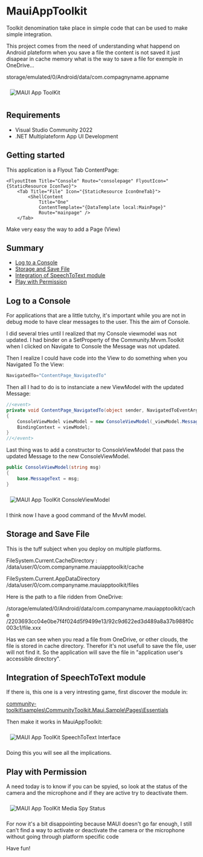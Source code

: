 ﻿# MauiAppToolkit

Toolkit denomination take place in simple code that can be used to make simple integration.

This project comes from the need of understanding what happend on Android plateform
when you save a file the content is not saved it just disapear in cache memory
what is the way to save a file for exemple in OneDrive...

storage/emulated/0/Android/data/com.compagnyname.appname

<img style="margin: 10px" src="Images/2023-06-02_09h49_46.png" alt="MAUI App ToolKit" />

## Requirements

- Visual Studio Community 2022
- .NET Multiplateform App UI Development

## Getting started

This application is a Flyout Tab ContentPage:

```xaml
<FlyoutItem Title="Console" Route="consolepage" FlyoutIcon="{StaticResource IconTwo}">
    <Tab Title="File" Icon="{StaticResource IconOneTab}">
        <ShellContent
            Title="One"
            ContentTemplate="{DataTemplate local:MainPage}"
            Route="mainpage" />
    </Tab>
```

Make very easy the way to add a Page (View)

## Summary

- [Log to a Console](#Log-to-a-Console)
- [Storage and Save File](#Storage-and-Save-File)
- [Integration of SpeechToText module](#Integration-of-SpeechToText-module)
- [Play with Permission](#Play-with-Permission)

## Log to a Console

For applications that are a little tutchy, it's important while you are not in debug mode to have clear messages to the user. This the aim of Console.

I did several tries until I realized that my Console viewmodel was not updated. 
I had binder on a SetProperty of the Community.Mvvm.Toolkit when I clicked on Navigate to Console 
the Message was not updated.

Then I realize I could have code into the View to do something when you Navigated To the View:

```csharp
NavigatedTo="ContentPage_NavigatedTo"
```

Then all I had to do is to instanciate a new ViewModel with the updated Message:

```csharp
//<event>
private void ContentPage_NavigatedTo(object sender, NavigatedToEventArgs e)
{
    ConsoleViewModel viewModel = new ConsoleViewModel(_viewModel.MessageText);
    BindingContext = viewModel;
}
//</event>
```

Last thing was to add a constructor to ConsoleViewModel that pass the updated Message to the new ConsoleViewModel.

```csharp
public ConsoleViewModel(string msg)
{
    base.MessageText = msg;
}
```

<img style="margin: 10px" src="Images/2023-05-17_15h28_45.png" alt="MAUI App ToolKit ConsoleViewModel" />

I think now I have a good command of the MvvM model.

## Storage and Save File

This is the tuff subject when you deploy on multiple platforms.

FileSystem.Current.CacheDirectory :
/data/user/0/com.companyname.mauiapptoolkit/cache

FileSystem.Current.AppDataDirectory
/data/user/0/com.companyname.mauiapptoolkit/files

Here is the path to a file ridden from OneDrive: 

/storage/emulated/0/Android/data/com.companyname.mauiapptoolkit/cache
/2203693cc04e0be7f4f024d5f9499e13/92c9d622ed3d489a8a37b988f0c003c1/file.xxx

Has we can see when you read a file from OneDrive, or other clouds, the file is stored in cache directory. 
Therefor it's not usefull to save the file, user will not find it. 
So the application will save the file in "application user's accessible directory".

## Integration of SpeechToText module

If there is, this one is a very intresting game, first discover the module in:

[community-toolkit\samples\CommunityToolkit.Maui.Sample\Pages\Essentials](https://github.com/CommunityToolkit/Maui/tree/main/samples/CommunityToolkit.Maui.Sample/Pages/Essentials)

Then make it works in MauiAppToolkit:

<img style="margin: 10px" src="Images/2023-06-01_18h26_41.png" alt="MAUI App ToolKit SpeechToText Interface" />

Doing this you will see all the implications.

## Play with Permission

A need today is to know if you can be spyied, so look at the status of the camera and the microphone and if they are active try to deactivate them.

<img style="margin: 10px" src="Images/2023-06-13_16h42_51.png" alt="MAUI App ToolKit Media Spy Status" />

For now it's a bit disappointing because MAUI doesn't go far enough, I still can't find a way to activate or deactivate the camera or the microphone without going through platform specific code

Have fun!
